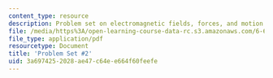 ```yaml
---
content_type: resource
description: Problem set on electromagnetic fields, forces, and motion.
file: /media/https%3A/open-learning-course-data-rc.s3.amazonaws.com/6-641-electromagnetic-fields-forces-and-motion-spring-2009/3a6974252028ae47c64ee664f60feefe_MIT6_641s09_pset02.pdf
file_type: application/pdf
resourcetype: Document
title: 'Problem Set #2'
uid: 3a697425-2028-ae47-c64e-e664f60feefe
---
```

